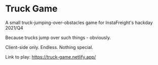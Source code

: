 # Truck Game
A small truck-jumping-over-obstacles game for InstaFreight's hackday 2021/Q4

Because trucks jump over such things - obviously.

Client-side only. Endless. Nothing special.

Link to play: https://truck-game.netlify.app/